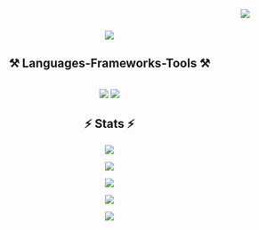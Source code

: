 <img align="right" src="https://visitor-badge.laobi.icu/badge?page_id=salesp07.salesp07" />

<h1 align="center">
    <img src="https://readme-typing-svg.herokuapp.com/?font=Righteous&size=35&center=true&vCenter=true&width=500&height=70&duration=4000&lines=Hi+There!+👋;+I'm+Abu+Sayed!;" />
</h1>

<h2 align="center">⚒️ Languages-Frameworks-Tools ⚒️</h2>
<br/>
<div align="center">
    <img src="https://skillicons.dev/icons?i=react,bootstrap,mui,html,css,vscode,github,figma,tailwind,git,r" />
    <img src="https://skillicons.dev/icons?i=nodejs,python,javascript,typescript,express,firebase,mongodb,c,java,nextjs,mysql,flask" /><br>
</div>

<h2 align="center">⚡ Stats ⚡</h2>
<div align="center">
    
![](http://github-profile-summary-cards.vercel.app/api/cards/profile-details?username=abusayed0ne&theme=2077)
    
![](http://github-profile-summary-cards.vercel.app/api/cards/repos-per-language?username=abusayed0ne&theme=2077)

![](http://github-profile-summary-cards.vercel.app/api/cards/most-commit-language?username=abusayed0ne&theme=2077)

![](http://github-profile-summary-cards.vercel.app/api/cards/stats?username=abusayed0ne&theme=2077)

![](http://github-profile-summary-cards.vercel.app/api/cards/productive-time?username=abusayed0ne&theme=2077&utcOffset=8)

</div>

